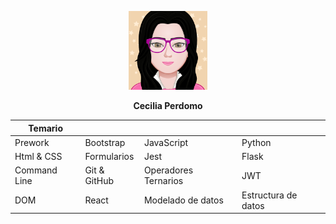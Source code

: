<p align="center"><img src="myAvatar.png" alt="Mi Avatar" width="25%"></p>
<p align="center"><strong>Cecilia Perdomo</strong></p>



| Temario         |           |                |               |
|---------------|----------------|----------------------|--------------------|
| Prework       | Bootstrap      | JavaScript          | Python             |
| Html & CSS    | Formularios    | Jest                | Flask              |
| Command Line  | Git & GitHub   | Operadores Ternarios| JWT                |
| DOM           | React          | Modelado de datos   | Estructura de datos |
